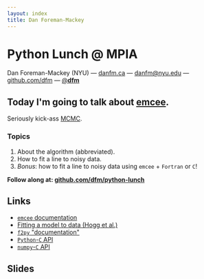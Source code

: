 ```yaml
---
layout: index
title: Dan Foreman-Mackey
---
```


# Python Lunch @ MPIA

Dan Foreman-Mackey (NYU) — [danfm.ca](http://danfm.ca)
— <danfm@nyu.edu>
— [github.com/dfm](https://github.com/dfm)
— [@__dfm__](http://twitter.com/__dfm__)


## Today I'm going to talk about [emcee](http://danfm.ca/emcee).

Seriously kick-ass
[MCMC](http://en.wikipedia.org/wiki/Markov_chain_Monte_Carlo).


### Topics

1. About the algorithm (abbreviated).
2. How to fit a line to noisy data.
3. *Bonus*: how to fit a line to noisy data using `emcee` + `Fortran` or `C`!


**Follow along at:
[github.com/dfm/python-lunch](https://github.com/dfm/python-lunch)**


## Links

* [`emcee` documentation](http://danfm.ca/emcee)
* [Fitting a model to data (Hogg et al.)](http://arxiv.org/abs/1008.4686)
* [`f2py` "documentation"](http://www.scipy.org/F2py/)
* [`Python`-`C` API](http://docs.python.org/c-api/)
* [`numpy`-`C` API](http://docs.scipy.org/doc/numpy/reference/c-api.html)


## Slides

<script async class="speakerdeck-embed" data-id="500917c078b8ae0002111e92" data-ratio="1.3333333333333333" src="//speakerdeck.com/assets/embed.js"></script>